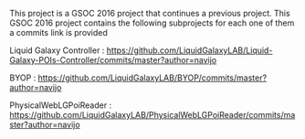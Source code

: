 
This project is a GSOC 2016 project that continues a previous project. This GSOC 2016 project contains the following subprojects for each one of them a commits link is provided

Liquid Galaxy Controller : https://github.com/LiquidGalaxyLAB/Liquid-Galaxy-POIs-Controller/commits/master?author=navijo

BYOP : https://github.com/LiquidGalaxyLAB/BYOP/commits/master?author=navijo

PhysicalWebLGPoiReader : https://github.com/LiquidGalaxyLAB/PhysicalWebLGPoiReader/commits/master?author=navijo
